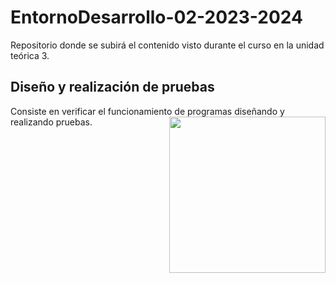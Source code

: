 # EntornoDesarrollo-02-2023-2024
Repositorio donde se subirá el contenido visto durante el curso en la unidad teórica 3.

<h2>Diseño y realización de pruebas</h2>
Consiste en verificar el funcionamiento de programas diseñando y realizando pruebas.
<picture> <img align="right" src="https://github.com/7oSkaaa/7oSkaaa/blob/main/Images/Right_Side.gif?raw=true" width = 250px></picture>
